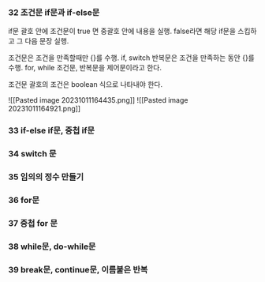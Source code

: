 ### 32 조건문 if문과 if-else문
if문 괄호 안에 조건문이 true 면 중괄호 안에 내용을 실행. false라면 해당 if문을 스킵하고 그 다음 문장 실행.

조건문은 조건을 만족할때만 {}를 수행. if, switch
반복문은 조건을 만족하는 동안 {}를 수행. for, while
조건문, 반복문을 제어문이라고 한다.

조건문 괄호의 조건은 boolean 식으로 나타내야 한다.

![[Pasted image 20231011164435.png]]
![[Pasted image 20231011164921.png]]


### 33 if-else if문, 중첩 if문









### 34 switch 문


### 35 임의의 정수 만들기


### 36 for문


### 37 중첩 for 문


### 38 while문, do-while문


### 39 break문, continue문, 이름붙은 반복



